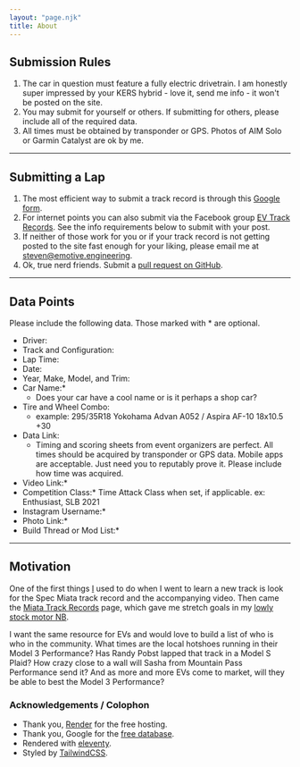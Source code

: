 ```yaml
---
layout: "page.njk"
title: About
---
```


## Submission Rules

1. The car in question must feature a fully electric drivetrain. I am honestly super impressed by your KERS hybrid - love it, send me info - it won't be posted on the site.
2. You may submit for yourself or others. If submitting for others, please include all of the required data.
3. All times must be obtained by transponder or GPS. Photos of AIM Solo or Garmin Catalyst are ok by me.

---

## Submitting a Lap

1. The most efficient way to submit a track record is through this [Google form](https://forms.gle/sTfyUc7Ubnn4XPyM6).
2. For internet points you can also submit via the Facebook group [EV Track Records](https://www.facebook.com/groups/1635756253489735). See the info requirements below to submit with your post.
3. If neither of those work for you or if your track record is not getting posted to the site fast enough for your liking, please email me at [steven@emotive.engineering](mailto:steven@emotive.engineering).
4. Ok, true nerd friends. Submit a [pull request on GitHub](https://github.com/esses/evtrackrecords.com/tree/main/src/_data/tracks).

---

## Data Points

Please include the following data. Those marked with * are optional.

- Driver:
- Track and Configuration:
- Lap Time:
- Date:
- Year, Make, Model, and Trim:
- Car Name:*
    - Does your car have a cool name or is it perhaps a shop car?
- Tire and Wheel Combo:
    - example: 295/35R18 Yokohama Advan A052 / Aspira AF-10 18x10.5 +30
- Data Link:
    - Timing and scoring sheets from event organizers are perfect. All times should be acquired by transponder or GPS data. Mobile apps are acceptable. Just need you to reputably prove it. Please include how time was acquired.
- Video Link:*
- Competition Class:*
    Time Attack Class when set, if applicable. ex: Enthusiast, SLB 2021
- Instagram Username:*
- Photo Link:*
- Build Thread or Mod List:*

---

## Motivation

One of the first things [I](https://emotive.engineering) used to do when I went to learn a new track is look for the Spec Miata track record and the accompanying video. Then came the [Miata Track Records](https://www.facebook.com/groups/miatatrackrecords/) page, which gave me stretch goals in my [lowly stock motor NB](https://www.instagram.com/http429/).

I want the same resource for EVs and would love to build a list of who is who in the community. What times are the local hotshoes running in their Model 3 Performance? Has Randy Pobst lapped that track in a Model S Plaid? How crazy close to a wall will Sasha from Mountain Pass Performance send it? And as more and more EVs come to market, will they be able to best the Model 3 Performance?

### Acknowledgements / Colophon

- Thank you, [Render](https://render.com/) for the free hosting.
- Thank you, Google for the [free database](https://docs.google.com/spreadsheets/d/1eWu3GgVJO_mWu6g1xuEgTjM4p1x4gUh5rznC157VISA/edit?usp=sharing).
- Rendered with [eleventy](https://www.11ty.dev/).
- Styled by [TailwindCSS](https://tailwindcss.com/).

